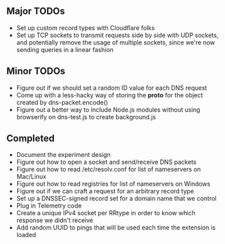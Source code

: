 ## Major TODOs ##
* Set up custom record types with Cloudflare folks
* Set up TCP sockets to transmit requests side by side with UDP sockets, and
  potentially remove the usage of multiple sockets, since we're now sending
  queries in a linear fashion

## Minor TODOs ##
* Figure out if we should set a random ID value for each DNS request
* Come up with a less-hacky way of storing the __proto__ for the object created
  by dns-packet.encode()
* Figure out a better way to include Node.js modules without using browserify on
dns-test.js to create background.js

## Completed ##
* Document the experiment design
* Figure out how to open a socket and send/receive DNS packets
* Figure out how to read /etc/resolv.conf for list of nameservers on Mac/Linux
* Figure out how to read registries for list of nameservers on Windows
* Figure out if we can craft a request for an arbitrary record type
* Set up a DNSSEC-signed record set for a domain name that we control
* Plug in Telemetry code
* Create a unique IPv4 socket per RRtype in order to know which response we 
didn't receive
* Add random UUID to pings that will be used each time the extension is loaded

